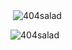 
<p>&nbsp;<img align="center" src="https://github-readme-stats.vercel.app/api?username=404salad&show_icons=true&locale=en" alt="404salad" /></p>

<p><img align="center" src="https://github-readme-streak-stats.herokuapp.com/?user=404salad&" alt="404salad" /></p>
